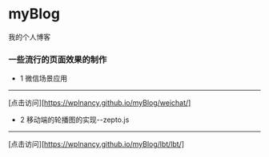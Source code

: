 # myBlog
我的个人博客
### 一些流行的页面效果的制作
* 1 微信场景应用
***
[点击访问][https://wplnancy.github.io/myBlog/weichat/]

* 2 移动端的轮播图的实现--zepto.js
***
[点击访问][https://wplnancy.github.io/myBlog/lbt/lbt/]





